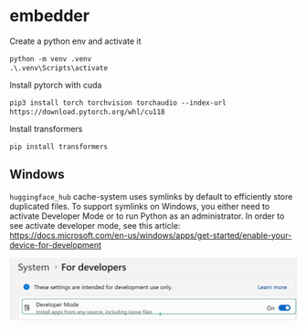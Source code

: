# embedder

Create a python env and activate it

```
python -m venv .venv
.\.venv\Scripts\activate

```


Install pytorch with cuda

```
pip3 install torch torchvision torchaudio --index-url https://download.pytorch.org/whl/cu118

```

Install transformers
```
pip install transformers
```

## Windows

`huggingface_hub` cache-system uses symlinks by default to efficiently store duplicated files. To support symlinks on Windows, you either need to activate Developer Mode or to run Python as an administrator. In order to see activate developer mode, see this article: https://docs.microsoft.com/en-us/windows/apps/get-started/enable-your-device-for-development

![developer mode](img/developer_mode.png)


